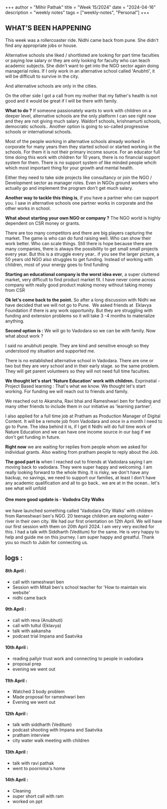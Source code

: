 +++
author = "Mihir Pathak"
title = "Week 15/2024"
date = "2024-04-16"
description = "weekly notes"
tags = ["weekly-notes", "Personal"]
+++

## WHAT’S BEEN HAPPENING

This week was a rollercoaster ride. Nidhi came back from pune. She didn't find any appropriate jobs or house.

Alternative schools she liked / shortlisted are looking for part time faculties or paying low salary or they are only looking for faculty who can teach academic subjects. She didn't want to get into the NGO sector again doing managerial roles. If I only work in an alternative school called 'Anubhti', it will be difficult to survive in the city.  

And alternative schools are only in the cities.

On the other side I got a call from my mother that my father's health is not good and it would be great if I will be there with family.

**What to do ?** If someone passionately wants to work with children on a deeper level, alternative schools are the only platform I can see right now and they are not giving much salary. Waldorf schools, krishnamurti schools, democratic schools.. Another option is going to so-called progressive schools or international schools.

Most of the people working in alternative schools already worked in corporate for many years then they started school or started working in the schools. For them it is not their primary income source. For an educator full time doing this work with children for 10 years, there is no financial support system for them. There is no support system of like minded people whcih which most important thing for your growth and mental health.

Either they need to take side projects like consultancy or join the NGO / Development sector as manager roles. Even in NGOs ground workers who actually go and implement the program don't get much salary.

**Another way to tackle this thing is**, if you have a partner who can support you. I saw in alternative schools one partner works in corporate and the other works in school. 

**What about starting your own NGO or company ?** The NGO world is highly dependent on CSR money or grants.

There are too many competitors and there are big players capturing the market. The game is who can do fund raising well. Who can show their work better. Who can scale things. Still there is hope because there are many companies, there is always the possibility to get small small projects every year. But this is a struggle every year.. if you see the larger picture, a 50 years old NGO also struggles to get funding. Instead of working with children, most of your energy goes to find funding 

**Starting an educational company is the worst idea ever**, a super cluttered market, very difficult to find product market fit. I have never come across company with really good product making money without taking money from CSR 

**Ok let's come back to the point.** So after a long discussion with Nidhi we have decided that we will not go to Pune.  We asked friends at  Eklavya Foundation if there is any work opportunity. But they are struggling with funding and extension problems so it will take 3 -4 months to materialize anything.

**Second option is :** We will go to Vadodara so we can be with family. Now what about work ? 

I said no anubhuti people. They are kind and sensitive enough so they understood my situation and supported me. 

There is no established alternative school in Vadodara. There are one or two but they are very school and in their early stage. so the same problem. They will get parent volunteers so they will not need full time faculties.

**We thought let's start 'Nature Education' work with children.** Exprinatial - Project Based learning : That's what we know. We thought let's start working. For funding we will reach out to friends and family.

We reached out to Akansha, Ravi bhai and Rameshwari ben for funding and many other friends to include them in our initiative as 'learning partner'.

I also applied for a full time job at Pratham as Production Manager of Digital Content. It will be a remote job from Vadodara and once in a month I need to go to Pune. The idea behind it is, if I get it Nidhi will do full time work of Nature Education and we can have one income source in our bag if we don't get funding in future.

**Right now** we are waiting for replies from people whom we asked for individual grants.
Also waiting from pratham people to reply about the Job. 

**The good part is** when I reached out to friends at Vadodara saying I am moving back to vadodara. They were super happy and welcoming. I am really looking forward to the whole thing. It is risky, we don't have any backup, no savings, we need to support our families, at least I don't have any academic qualification and all to go back.. we are at in the ocean.. let's see what will unfold 

#### One more good update is - Vadodra City Walks
we have launched something called 'Vadodara City Walks' with children from Rameshwari ben's NGO. 
20 teenage children are exploring water - river in their own city. We had our first orientation on 12th April. We will have our first session with them on 20th April 2024. I am very very excited for this. I had a talk with Siddharth (Veditum) for the same. He is very happy to help and guide me on this journey. I am super happy and greatful. Thank you so much to Jubin for connecting us. 

## logs :

#### 8th April :
- call with rameshwari ben 
- Session with Mitali ben's school teacher for 'How to maintain wix website'
- nidhi came back 

#### 9th April :
- call with reva (Anubhuti)
- call with tultul (Eklavya)
- talk with aakansha 
- podcast trial Impana and Saatvika

#### 10th April :

- reading pallyir trust work and connecting to people in vadodara 
- proposal prep
- evening we went out 

#### 11th April :

- Watched 3 body problem
- Made proposal for rameshwari ben 
- Evening we went out

#### 12th April :

- talk with siddharth (Veditum)
- podcast shooting with Impana and Saatvika
- pratham interview
- city water walk meeting with children 

#### 13th April :

- talk with ravi pathak 
- went to poornima's home 

#### 14th April :

- Cleaning 
- super short call with ram 
- worked on ppt

